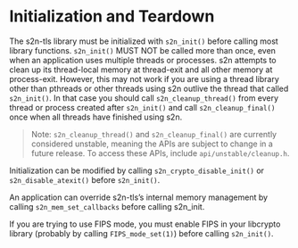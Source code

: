 # Initialization and Teardown
The s2n-tls library must be initialized with `s2n_init()` before calling most library functions. `s2n_init()` MUST NOT be called more than once, even when an application uses multiple threads or processes. s2n attempts to clean up its thread-local memory at thread-exit and all other memory at process-exit. However, this may not work if you are using a thread library other than pthreads or other threads using s2n outlive the thread that called `s2n_init()`. In that case you should call `s2n_cleanup_thread()` from every thread or process created after `s2n_init()` and call `s2n_cleanup_final()` once when all threads have finished using s2n.

> Note: `s2n_cleanup_thread()` and `s2n_cleanup_final()` are currently considered unstable, meaning the APIs are subject to change in a future release. To access these APIs, include `api/unstable/cleanup.h`.

Initialization can be modified by calling `s2n_crypto_disable_init()` or `s2n_disable_atexit()` before `s2n_init()`.

An application can override s2n-tls’s internal memory management by calling `s2n_mem_set_callbacks` before calling s2n_init.

If you are trying to use FIPS mode, you must enable FIPS in your libcrypto library (probably by calling `FIPS_mode_set(1)`) before calling `s2n_init()`.
